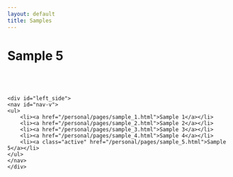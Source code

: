 ```yaml
---
layout: default
title: Samples
---
```

<div id="wrapper">
 
<div id="content_area">
<div id="content_body">
<h1>Sample 5</h1>
<div align="center" style="padding:20px;">
</div>
</div>
</div>

    <div id="left_side">
    <nav id="nav-v">
    <ul>
        <li><a href="/personal/pages/sample_1.html">Sample 1</a></li>
        <li><a href="/personal/pages/sample_2.html">Sample 2</a></li>
        <li><a href="/personal/pages/sample_3.html">Sample 3</a></li>
        <li><a href="/personal/pages/sample_4.html">Sample 4</a></li>
        <li><a class="active" href="/personal/pages/sample_5.html">Sample 5</a></li>
    </ul>
    </nav>
    </div>
</div>
